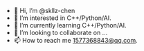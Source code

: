 - 👋 Hi, I’m @skllz-chen
- 👀 I’m interested in C++/Python/AI.
- 🌱 I’m currently learning C++/Python/AI.
- 💞️ I’m looking to collaborate on ...
- 📫 How to reach me 1577368843@qq.com.

<!---
skllz-chen/skllz-chen is a ✨ special ✨ repository because its `README.md` (this file) appears on your GitHub profile.
You can click the Preview link to take a look at your changes.
--->
